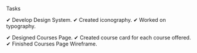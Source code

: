 Tasks

✔ Develop Design System.
  ✔ Created iconography.
  ✔ Worked on typography.

✔ Designed Courses Page.
  ✔ Created course card for each course offered.
  ✔ Finished Courses Page Wireframe.